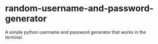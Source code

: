# random-username-and-password-generator
A simple python username and password generator that works in the terminal.
